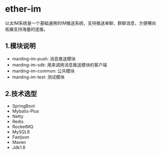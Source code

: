 # ether-im

以太IM系统是一个基础通用的IM推送系统，支持推送单聊、群聊消息，方便横向拓展支持海量的连接。


## 1.模块说明
- marding-im-push: 消息推送模块
- marding-im-sdk: 用来调用消息推送模块的客户端
- marding-im-common: 公共模块
- marding-im-test: 测试模块

## 2.技术选型
- SpringBoot
- Mybatis-Plus
- Netty
- Redis
- RocketMQ
- MySQL8
- Fastjson
- Maven
- Jdk1.8
